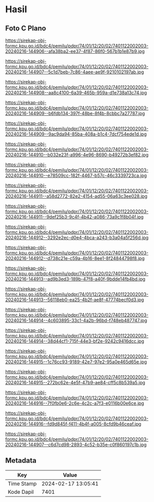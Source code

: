 # Hasil

## Foto C Plano

https://sirekap-obj-formc.kpu.go.id/bdc4/pemilu/pdpr/74/01/12/20/02/7401122002003-20240216-144906--afa38ba2-ee37-4f87-86f0-567b1b1e87b9.jpg

https://sirekap-obj-formc.kpu.go.id/bdc4/pemilu/pdpr/74/01/12/20/02/7401122002003-20240216-144907--5c1d7beb-7c86-4aee-ae9f-9210102197ab.jpg

https://sirekap-obj-formc.kpu.go.id/bdc4/pemilu/pdpr/74/01/12/20/02/7401122002003-20240216-144908--aa8c4100-6a39-465b-959a-d1e738a13c74.jpg

https://sirekap-obj-formc.kpu.go.id/bdc4/pemilu/pdpr/74/01/12/20/02/7401122002003-20240216-144909--b6fdb134-397f-48be-8f4b-8cbbc7a27787.jpg

https://sirekap-obj-formc.kpu.go.id/bdc4/pemilu/pdpr/74/01/12/20/02/7401122002003-20240216-144909--9ac9da94-85ba-408a-b1c4-7dcf754ede1d.jpg

https://sirekap-obj-formc.kpu.go.id/bdc4/pemilu/pdpr/74/01/12/20/02/7401122002003-20240216-144910--b032e23f-a996-4e96-8690-b49272b3ef82.jpg

https://sirekap-obj-formc.kpu.go.id/bdc4/pemilu/pdpr/74/01/12/20/02/7401122002003-20240216-144910--e78509cc-182f-4467-b57c-46c3339723ca.jpg

https://sirekap-obj-formc.kpu.go.id/bdc4/pemilu/pdpr/74/01/12/20/02/7401122002003-20240216-144911--a58d2772-82e2-4154-ad55-06a63c3ee028.jpg

https://sirekap-obj-formc.kpu.go.id/bdc4/pemilu/pdpr/74/01/12/20/02/7401122002003-20240216-144911--9def25b3-9c4f-4b42-a086-73a9c1f8b04f.jpg

https://sirekap-obj-formc.kpu.go.id/bdc4/pemilu/pdpr/74/01/12/20/02/7401122002003-20240216-144912--3292e2ec-d0e4-4bca-a243-b3a04a5f256d.jpg

https://sirekap-obj-formc.kpu.go.id/bdc4/pemilu/pdpr/74/01/12/20/02/7401122002003-20240216-144912--d738c21e-c59a-4b16-8ee1-8f24844798f8.jpg

https://sirekap-obj-formc.kpu.go.id/bdc4/pemilu/pdpr/74/01/12/20/02/7401122002003-20240216-144913--ad9b3ed3-189b-47f8-a40f-9bdde14fb4bd.jpg

https://sirekap-obj-formc.kpu.go.id/bdc4/pemilu/pdpr/74/01/12/20/02/7401122002003-20240216-144913--56118eb0-ea25-4b2f-ae8f-47774becf0d3.jpg

https://sirekap-obj-formc.kpu.go.id/bdc4/pemilu/pdpr/74/01/12/20/02/7401122002003-20240216-144914--4c603895-33c1-4a2b-96bd-f748eb487747.jpg

https://sirekap-obj-formc.kpu.go.id/bdc4/pemilu/pdpr/74/01/12/20/02/7401122002003-20240216-144914--38d44cf1-715f-44e3-bf2e-9242c9416dcc.jpg

https://sirekap-obj-formc.kpu.go.id/bdc4/pemilu/pdpr/74/01/12/20/02/7401122002003-20240216-144915--1c76cc93-9189-42e7-97e2-95a0e465d65e.jpg

https://sirekap-obj-formc.kpu.go.id/bdc4/pemilu/pdpr/74/01/12/20/02/7401122002003-20240216-144915--272bc62e-4e5f-47b9-ae84-cff5c8b539a5.jpg

https://sirekap-obj-formc.kpu.go.id/bdc4/pemilu/pdpr/74/01/12/20/02/7401122002003-20240216-144916--7f0fb0e6-2c6e-4c2c-a7f3-e0116b00e6ce.jpg

https://sirekap-obj-formc.kpu.go.id/bdc4/pemilu/pdpr/74/01/12/20/02/7401122002003-20240216-144916--fd9d845f-f411-4b4f-a005-8cfd9b46ceaf.jpg

https://sirekap-obj-formc.kpu.go.id/bdc4/pemilu/pdpr/74/01/12/20/02/7401122002003-20240216-144907--c6d7cd98-2893-4c52-b35e-c0f860197c1b.jpg


## Metadata

| Key        | Value               |
| ---------- | ------------------- |
| Time Stamp | 2024-02-17 13:05:41 |
| Kode Dapil | 7401                |



